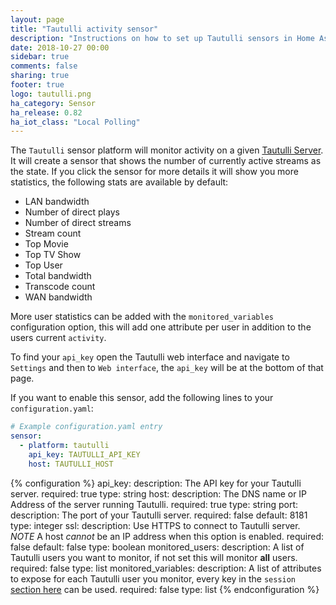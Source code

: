 ```yaml
---
layout: page
title: "Tautulli activity sensor"
description: "Instructions on how to set up Tautulli sensors in Home Assistant."
date: 2018-10-27 00:00
sidebar: true
comments: false
sharing: true
footer: true
logo: tautulli.png
ha_category: Sensor
ha_release: 0.82
ha_iot_class: "Local Polling"
---
```


The `Tautulli` sensor platform will monitor activity on a given [Tautulli Server][tautulli]. It will create a sensor that shows the number of currently active streams as the state. If you click the sensor for more details it will show you more statistics, the following stats are available by default:

- LAN bandwidth
- Number of direct plays
- Number of direct streams
- Stream count
- Top Movie
- Top TV Show
- Top User
- Total bandwidth
- Transcode count
- WAN bandwidth

More user statistics can be added with the `monitored_variables` configuration option, this will add one attribute per user in addition to the users current `activity`.

To find your `api_key` open the Tautulli web interface and navigate to `Settings` and then to `Web interface`, the `api_key` will be at the bottom of that page.  

If you want to enable this sensor, add the following lines to your `configuration.yaml`:

```yaml
# Example configuration.yaml entry
sensor:
  - platform: tautulli
    api_key: TAUTULLI_API_KEY
    host: TAUTULLI_HOST
```

{% configuration %}
api_key:
  description: The API key for your Tautulli server.
  required: true
  type: string
host:
  description: The DNS name or IP Address of the server running Tautulli.
  required: true
  type: string
port:
  description: The port of your Tautulli server.
  required: false
  default: 8181
  type: integer
ssl:
  description: Use HTTPS to connect to Tautulli server. *NOTE* A host *cannot* be an IP address when this option is enabled.
  required: false
  default: false
  type: boolean
monitored_users:
  description: A list of Tautulli users you want to monitor, if not set this will monitor **all** users.
  required: false
  type: list
monitored_variables:
  description: A list of attributes to expose for each Tautulli user you monitor, every key in the `session` [section here][tautulliapi] can be used.
  required: false
  type: list
{% endconfiguration %}

[tautulli]: https://tautulli.com
[tautulliapi]: https://github.com/Tautulli/Tautulli/blob/master/API.md#get_activity

